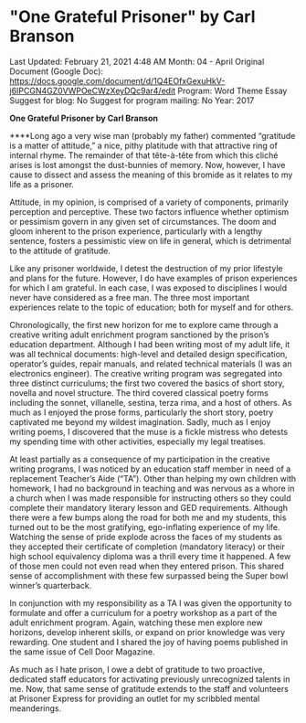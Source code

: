 # "One Grateful Prisoner" by Carl Branson

Last Updated: February 21, 2021 4:48 AM
Month: 04 - April
Original Document (Google Doc): https://docs.google.com/document/d/1Q4EOfxGexuHkV-j6IPCGN4GZ0VWPOeCWzXeyDQc9ar4/edit
Program: Word Theme Essay
Suggest for blog: No
Suggest for program mailing: No
Year: 2017

**One Grateful Prisoner by Carl Branson**

****Long ago a very wise man (probably my father) commented “gratitude is a matter of attitude,” a nice, pithy platitude with that attractive ring of internal rhyme. The remainder of that tête-à-tête from which this cliché arises is lost amongst the dust-bunnies of memory. Now, however, I have cause to dissect and assess the meaning of this bromide as it relates to my life as a prisoner.

Attitude, in my opinion, is comprised of a variety of components, primarily perception and perceptive. These two factors influence whether optimism or pessimism govern in any given set of circumstances. The doom and gloom inherent to the prison experience, particularly with a lengthy sentence, fosters a pessimistic view on life in general, which is detrimental to the attitude of gratitude.

Like any prisoner worldwide, I detest the destruction of my prior lifestyle and plans for the future. However, I do have examples of prison experiences for which I am grateful. In each case, I was exposed to disciplines I would never have considered as a free man. The three most important experiences relate to the topic of education; both for myself and for others.

Chronologically, the first new horizon for me to explore came through a creative writing adult enrichment program sanctioned by the prison’s education department. Although I had been writing most of my adult life, it was all technical documents: high-level and detailed design specification, operator’s guides, repair manuals, and related technical materials (I was an electronics engineer). The creative writing program was segregated into three distinct curriculums; the first two covered the basics of short story, novella and novel structure. The third covered classical poetry forms including the sonnet, villanelle, sestina, terza rima, and a host of others. As much as I enjoyed the prose forms, particularly the short story, poetry captivated me beyond my wildest imagination. Sadly, much as I enjoy writing poems, I discovered that the muse is a fickle mistress who detests my spending time with other activities, especially my legal treatises.

At least partially as a consequence of my participation in the creative writing programs, I was noticed by an education staff member in need of a replacement Teacher’s Aide (“TA”). Other than helping my own children with homework, I had no background in teaching and was nervous as a whore in a church when I was made responsible for instructing others so they could complete their mandatory literary lesson and GED requirements. Although there were a few bumps along the road for both me and my students, this turned out to be the most gratifying, ego-inflating experience of my life. Watching the sense of pride explode across the faces of my students as they accepted their certificate of completion (mandatory literacy) or their high school equivalency diploma was a thrill every time it happened. A few of those men could not even read when they entered prison. This shared sense of accomplishment with these few surpassed being the Super bowl winner’s quarterback.

In conjunction with my responsibility as a TA I was given the opportunity to formulate and offer a curriculum for a poetry workshop as a part of the adult enrichment program. Again, watching these men explore new horizons, develop inherent skills, or expand on prior knowledge was very rewarding. One student and I shared the joy of having poems published in the same issue of Cell Door Magazine.

As much as I hate prison, I owe a debt of gratitude to two proactive, dedicated staff educators for activating previously unrecognized talents in me. Now, that same sense of gratitude extends to the staff and volunteers at Prisoner Express for providing an outlet for my scribbled mental meanderings.